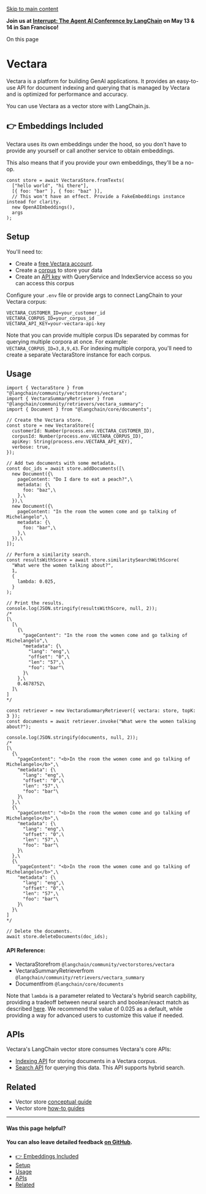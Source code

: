[Skip to main content](https://js.langchain.com/docs/integrations/vectorstores/vectara/#__docusaurus_skipToContent_fallback)

**Join us at [Interrupt: The Agent AI Conference by LangChain](https://interrupt.langchain.com/) on May 13 & 14 in San Francisco!**

On this page

# Vectara

Vectara is a platform for building GenAI applications. It provides an easy-to-use API for document indexing and querying that is managed by Vectara and is optimized for performance and accuracy.

You can use Vectara as a vector store with LangChain.js.

## 👉 Embeddings Included [​](https://js.langchain.com/docs/integrations/vectorstores/vectara/\#-embeddings-included "Direct link to 👉 Embeddings Included")

Vectara uses its own embeddings under the hood, so you don't have to provide any yourself or call another service to obtain embeddings.

This also means that if you provide your own embeddings, they'll be a no-op.

```codeBlockLines_AdAo
const store = await VectaraStore.fromTexts(
  ["hello world", "hi there"],
  [{ foo: "bar" }, { foo: "baz" }],
  // This won't have an effect. Provide a FakeEmbeddings instance instead for clarity.
  new OpenAIEmbeddings(),
  args
);

```

## Setup [​](https://js.langchain.com/docs/integrations/vectorstores/vectara/\#setup "Direct link to Setup")

You'll need to:

- Create a [free Vectara account](https://vectara.com/integrations/langchain).
- Create a [corpus](https://docs.vectara.com/docs/console-ui/creating-a-corpus) to store your data
- Create an [API key](https://docs.vectara.com/docs/common-use-cases/app-authn-authz/api-keys) with QueryService and IndexService access so you can access this corpus

Configure your `.env` file or provide args to connect LangChain to your Vectara corpus:

```codeBlockLines_AdAo
VECTARA_CUSTOMER_ID=your_customer_id
VECTARA_CORPUS_ID=your_corpus_id
VECTARA_API_KEY=your-vectara-api-key

```

Note that you can provide multiple corpus IDs separated by commas for querying multiple corpora at once. For example: `VECTARA_CORPUS_ID=3,8,9,43`.
For indexing multiple corpora, you'll need to create a separate VectaraStore instance for each corpus.

## Usage [​](https://js.langchain.com/docs/integrations/vectorstores/vectara/\#usage "Direct link to Usage")

```codeBlockLines_AdAo
import { VectaraStore } from "@langchain/community/vectorstores/vectara";
import { VectaraSummaryRetriever } from "@langchain/community/retrievers/vectara_summary";
import { Document } from "@langchain/core/documents";

// Create the Vectara store.
const store = new VectaraStore({
  customerId: Number(process.env.VECTARA_CUSTOMER_ID),
  corpusId: Number(process.env.VECTARA_CORPUS_ID),
  apiKey: String(process.env.VECTARA_API_KEY),
  verbose: true,
});

// Add two documents with some metadata.
const doc_ids = await store.addDocuments([\
  new Document({\
    pageContent: "Do I dare to eat a peach?",\
    metadata: {\
      foo: "baz",\
    },\
  }),\
  new Document({\
    pageContent: "In the room the women come and go talking of Michelangelo",\
    metadata: {\
      foo: "bar",\
    },\
  }),\
]);

// Perform a similarity search.
const resultsWithScore = await store.similaritySearchWithScore(
  "What were the women talking about?",
  1,
  {
    lambda: 0.025,
  }
);

// Print the results.
console.log(JSON.stringify(resultsWithScore, null, 2));
/*
[\
  [\
    {\
      "pageContent": "In the room the women come and go talking of Michelangelo",\
      "metadata": {\
        "lang": "eng",\
        "offset": "0",\
        "len": "57",\
        "foo": "bar"\
      }\
    },\
    0.4678752\
  ]\
]
*/

const retriever = new VectaraSummaryRetriever({ vectara: store, topK: 3 });
const documents = await retriever.invoke("What were the women talking about?");

console.log(JSON.stringify(documents, null, 2));
/*
[\
  {\
    "pageContent": "<b>In the room the women come and go talking of Michelangelo</b>",\
    "metadata": {\
      "lang": "eng",\
      "offset": "0",\
      "len": "57",\
      "foo": "bar"\
    }\
  },\
  {\
    "pageContent": "<b>In the room the women come and go talking of Michelangelo</b>",\
    "metadata": {\
      "lang": "eng",\
      "offset": "0",\
      "len": "57",\
      "foo": "bar"\
    }\
  },\
  {\
    "pageContent": "<b>In the room the women come and go talking of Michelangelo</b>",\
    "metadata": {\
      "lang": "eng",\
      "offset": "0",\
      "len": "57",\
      "foo": "bar"\
    }\
  }\
]
*/

// Delete the documents.
await store.deleteDocuments(doc_ids);

```

#### API Reference:

- VectaraStorefrom `@langchain/community/vectorstores/vectara`
- VectaraSummaryRetrieverfrom `@langchain/community/retrievers/vectara_summary`
- Documentfrom `@langchain/core/documents`

Note that `lambda` is a parameter related to Vectara's hybrid search capbility, providing a tradeoff between neural search and boolean/exact match as described [here](https://docs.vectara.com/docs/api-reference/search-apis/lexical-matching). We recommend the value of 0.025 as a default, while providing a way for advanced users to customize this value if needed.

## APIs [​](https://js.langchain.com/docs/integrations/vectorstores/vectara/\#apis "Direct link to APIs")

Vectara's LangChain vector store consumes Vectara's core APIs:

- [Indexing API](https://docs.vectara.com/docs/indexing-apis/indexing) for storing documents in a Vectara corpus.
- [Search API](https://docs.vectara.com/docs/search-apis/search) for querying this data. This API supports hybrid search.

## Related [​](https://js.langchain.com/docs/integrations/vectorstores/vectara/\#related "Direct link to Related")

- Vector store [conceptual guide](https://js.langchain.com/docs/concepts/#vectorstores)
- Vector store [how-to guides](https://js.langchain.com/docs/how_to/#vectorstores)

* * *

#### Was this page helpful?

#### You can also leave detailed feedback [on GitHub](https://github.com/langchain-ai/langchainjs/issues/new?assignees=&labels=03+-+Documentation&projects=&template=documentation.yml&title=DOC%3A+%3CIssue+related+to+/docs/integrations/vectorstores/vectara/%3E).

- [👉 Embeddings Included](https://js.langchain.com/docs/integrations/vectorstores/vectara/#-embeddings-included)
- [Setup](https://js.langchain.com/docs/integrations/vectorstores/vectara/#setup)
- [Usage](https://js.langchain.com/docs/integrations/vectorstores/vectara/#usage)
- [APIs](https://js.langchain.com/docs/integrations/vectorstores/vectara/#apis)
- [Related](https://js.langchain.com/docs/integrations/vectorstores/vectara/#related)